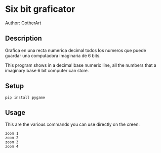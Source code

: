 # Six bit graficator
Author: CotherArt

## Description
Grafica en una recta numerica decimal todos los numeros que puede guardar una computadora imaginaria de 6 bits.

This program shows in a decimal base numeric line, all the numbers that a imaginary base 6 bit computer can store.

## Setup
```
pip install pygame
```

## Usage
This are the various commands you can use directly on the creen:
```
zoom 1
zoom 2
zoom 3
zoom 4
```

